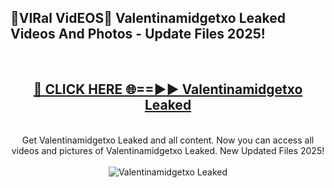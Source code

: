 <h2>🔴VIRal VidEOS🔴 Valentinamidgetxo Leaked Videos And Photos - Update Files 2025!</h2>
<br>
<div align="center">
<h2><a href="https://virallinks.top/odZfE0" rel="nofollow">🔴 CLICK HERE 🌐==►► Valentinamidgetxo Leaked</a></h2>
<br>
Get Valentinamidgetxo Leaked and all content. Now you can access all videos and pictures of Valentinamidgetxo Leaked. New Updated Files 2025!
<br>
<br>
<a href="https://virallinks.top/odZfE0" rel="nofollow" data-target="animated-image.originalLink"><img src="https://i.imgur.com/dJHk4Zq.gif)" alt="Valentinamidgetxo Leaked" style="max-width: 100%; display: inline-block;" data-target="animated-image.originalImage"></a>
</div>
<br>
